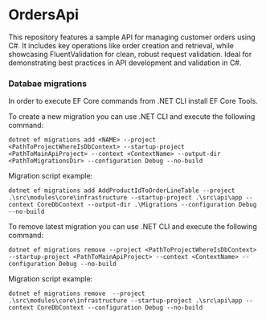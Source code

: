 # OrdersApi
This repository features a sample API for managing customer orders using C#. It includes key operations like order creation and retrieval, while showcasing FluentValidation for clean, robust request validation. Ideal for demonstrating best practices in API development and validation in C#.

### Databae migrations

In order to execute EF Core commands from .NET CLI install EF Core Tools.

To create a new migration you can use .NET CLI and execute the following command: 

```
dotnet ef migrations add <NAME> --project <PathToProjectWhereIsDbContext> --startup-project <PathToMainApiProject> --context <ContextName> --output-dir <PathToMigrationsDir> --configuration Debug --no-build
```
Migration script example: 
```
dotnet ef migrations add AddProductIdToOrderLineTable --project .\src\modules\core\infrastructure --startup-project .\src\api\app --context CoreDbContext --output-dir .\Migrations --configuration Debug --no-build
```
 To remove latest migration you can use .NET CLI and execute the following command: 

```
dotnet ef migrations remove --project <PathToProjectWhereIsDbContext> --startup-project <PathToMainApiProject> --context <ContextName> --configuration Debug --no-build
```
Migration script example: 
```
dotnet ef migrations remove  --project .\src\modules\core\infrastructure --startup-project .\src\api\app --context CoreDbContext --configuration Debug --no-build
```